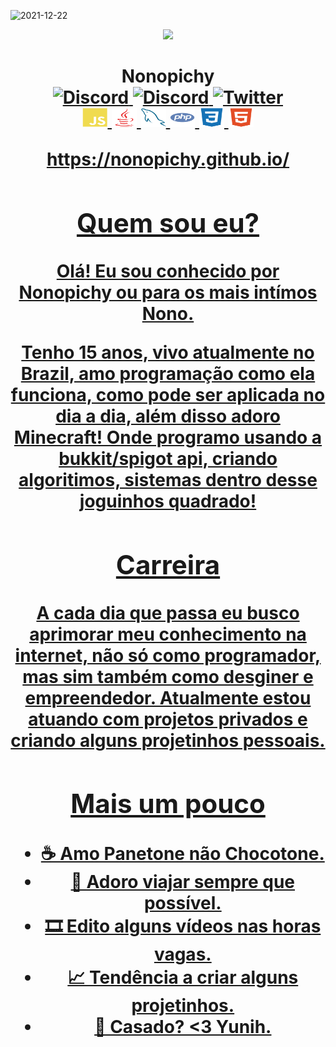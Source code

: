 ![2021-12-22](https://komarev.com/ghpvc/?username=nonopichy&color=brightgreen)
<p align="center">
  <a href="https://www.youtube.com/watch?v=g0rEs4Nwxmc" target="_blank"><img src="https://img.youtube.com/vi/g0rEs4Nwxmc/0.jpg" ></a>
  
  <br>

  <h1 align="center" >Nonopichy<h>
    
  <br>
    
  <a href="https://github.com/Nonopichy" target="_blank">
  <img class="icon" src="https://img.shields.io/badge/Github-%230077B5.svg?&style=flat-square&logo=github&logoColor=white" alt="Discord">
  <a href="https://discord.com/users/870765095179939960" target="_blank">
  <img class="icon" src="https://img.shields.io/badge/Discord-%230077B5.svg?&style=flat-square&logo=discord&logoColor=white" alt="Discord">
  <a href="https://twitter.com/nonopichy" target="_blank">
  <img class="icon" src="https://img.shields.io/badge/Twitter-%230077B5.svg?&style=flat-square&logo=twitter&logoColor=white" alt="Twitter">

  <br>
    
  <img alt="js" height="30" width="40" src="https://raw.githubusercontent.com/devicons/devicon/master/icons/javascript/javascript-plain.svg">

  <img alt="java" height="30" width="40" src="https://raw.githubusercontent.com/devicons/devicon/master/icons/java/java-plain.svg">
  <img alt="mysql" height="30" width="40" src="https://raw.githubusercontent.com/devicons/devicon/master/icons/mysql/mysql-plain.svg">
  <img alt="php" height="30" width="40" src="https://raw.githubusercontent.com/devicons/devicon/master/icons/php/php-plain.svg">
  <img alt="css3" height="30" width="40" src="https://raw.githubusercontent.com/devicons/devicon/master/icons/css3/css3-plain.svg">
  <img alt="html5" height="30" width="40" src="https://raw.githubusercontent.com/devicons/devicon/master/icons/html5/html5-plain.svg">
    
  <br>  
    
  https://nonopichy.github.io/
    
</p>
    
<a href="#" target="_blank">
  
## Quem sou eu?
Olá! Eu sou conhecido por Nonopichy ou para os mais intímos Nono.

Tenho 15 anos, vivo atualmente no Brazil, amo programação como ela funciona, como pode ser aplicada no dia a dia, além disso adoro Minecraft! Onde programo usando a bukkit/spigot api, criando algoritimos, sistemas dentro desse joguinhos quadrado!

## Carreira

A cada dia que passa eu busco aprimorar meu conhecimento na internet, não só como programador, mas sim também como desginer e empreendedor. Atualmente estou atuando com projetos privados e criando alguns projetinhos pessoais.

## Mais um pouco

- ☕ Amo Panetone não Chocotone.
- 🍃 Adoro viajar sempre que possível.
- 🎞 Edito alguns vídeos nas horas vagas.
- 📈 Tendência a criar alguns projetinhos.
- 💍 Casado? <3 Yunih.
